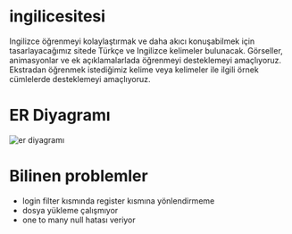 # ingilicesitesi
Ingilizce öğrenmeyi kolaylaştırmak ve daha akıcı konuşabilmek için tasarlayacağımız sitede Türkçe ve Ingilizce kelimeler bulunacak.  Görseller, animasyonlar ve ek açıklamalarlada öğrenmeyi desteklemeyi amaçlıyoruz.  Ekstradan öğrenmek istediğimiz kelime veya kelimeler ile ilgili örnek cümlelerde desteklemeyi amaçlıyoruz. 
# ER Diyagramı
![er diyagramı](https://github.com/kadery1/ingilicesitesi/blob/main/doc/er%20diagram.png?raw=true)


# Bilinen problemler
- login filter kısmında register kısmına yönlendirmeme
- dosya yükleme çalışmıyor
- one to many null hatası veriyor
